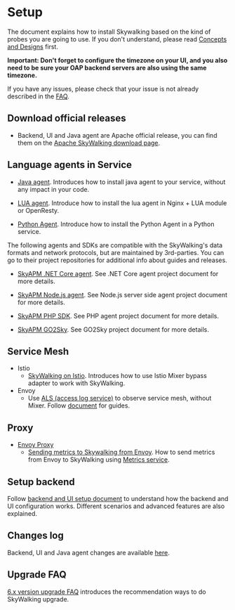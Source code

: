 # Setup
The document explains how to install Skywalking based on the kind of probes you are going to use.
If you don't understand, please read [Concepts and Designs](../concepts-and-designs/README.md) first.


**Important: Don't forget to configure the timezone on your UI, and you also need to be sure your OAP backend servers are also using the same timezone.**

If you have any issues, please check that your issue is not already described in the [FAQ](../FAQ/README.md).

## Download official releases
- Backend, UI and Java agent are Apache official release, you can find them on the [Apache SkyWalking download page](http://skywalking.apache.org/downloads/).

## Language agents in Service

- [Java agent](service-agent/java-agent/README.md). Introduces how to install java agent to your service, without any impact in your code.

- [LUA agent](https://github.com/apache/skywalking-nginx-lua). Introduce how to install the lua agent in Nginx + LUA module or OpenResty.

- [Python Agent](https://github.com/apache/skywalking-python). Introduce how to install the Python Agent in a Python service.

The following agents and SDKs are compatible with the SkyWalking's data formats and network protocols, but are maintained by 3rd-parties.
You can go to their project repositories for additional info about guides and releases.

- [SkyAPM .NET Core agent](https://github.com/SkyAPM/SkyAPM-dotnet). See .NET Core agent project document for more details.

- [SkyAPM Node.js agent](https://github.com/SkyAPM/SkyAPM-nodejs). See Node.js server side agent project document for more details.

- [SkyAPM PHP SDK](https://github.com/SkyAPM/SkyAPM-php-sdk). See PHP agent project document for more details.

- [SkyAPM GO2Sky](https://github.com/SkyAPM/go2sky). See GO2Sky project document for more details.

## Service Mesh

  - Istio
    - [SkyWalking on Istio](istio/README.md). Introduces how to use Istio Mixer bypass adapter to work with SkyWalking.
  - Envoy
    - Use [ALS (access log service)](https://www.envoyproxy.io/docs/envoy/latest/api-v2/service/accesslog/v2/als.proto) to observe service mesh, without Mixer. Follow [document](envoy/als_setting.md) for guides.

## Proxy

  - [Envoy Proxy](https://www.envoyproxy.io/)
    - [Sending metrics to Skywalking from Envoy](envoy/metrics_service_setting.md). How to send metrics from Envoy to SkyWalking using [Metrics service](https://www.envoyproxy.io/docs/envoy/latest/api-v2/config/metrics/v2/metrics_service.proto.html).

## Setup backend

Follow [backend and UI setup document](backend/backend-ui-setup.md) to understand how the backend and UI configuration works. Different scenarios and advanced features are also explained.

## Changes log

Backend, UI and Java agent changes are available [here](../../../CHANGES.md).

## Upgrade FAQ
[6.x version upgrade FAQ](../FAQ/v6-version-upgrade.md) introduces the recommendation ways to do SkyWalking upgrade.
